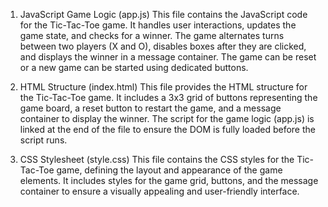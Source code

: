 1. JavaScript Game Logic (app.js)
This file contains the JavaScript code for the Tic-Tac-Toe game. It handles user interactions, updates the game state, and checks for a winner. The game alternates turns between two players (X and O), disables boxes after they are clicked, and displays the winner in a message container. The game can be reset or a new game can be started using dedicated buttons.

2. HTML Structure (index.html)
This file provides the HTML structure for the Tic-Tac-Toe game. It includes a 3x3 grid of buttons representing the game board, a reset button to restart the game, and a message container to display the winner. The script for the game logic (app.js) is linked at the end of the file to ensure the DOM is fully loaded before the script runs.

3. CSS Stylesheet (style.css)
This file contains the CSS styles for the Tic-Tac-Toe game, defining the layout and appearance of the game elements. It includes styles for the game grid, buttons, and the message container to ensure a visually appealing and user-friendly interface.






